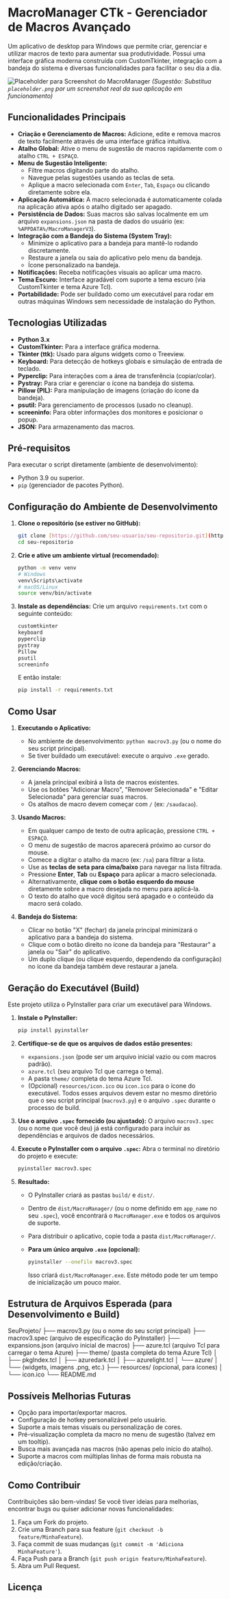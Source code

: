 # MacroManager CTk - Gerenciador de Macros Avançado

Um aplicativo de desktop para Windows que permite criar, gerenciar e utilizar macros de texto para aumentar sua produtividade. Possui uma interface gráfica moderna construída com CustomTkinter, integração com a bandeja do sistema e diversas funcionalidades para facilitar o seu dia a dia.

![Placeholder para Screenshot do MacroManager](placeholder.png)
*(Sugestão: Substitua `placeholder.png` por um screenshot real da sua aplicação em funcionamento)*

## Funcionalidades Principais

* **Criação e Gerenciamento de Macros:** Adicione, edite e remova macros de texto facilmente através de uma interface gráfica intuitiva.
* **Atalho Global:** Ative o menu de sugestão de macros rapidamente com o atalho `CTRL + ESPAÇO`.
* **Menu de Sugestão Inteligente:**
    * Filtre macros digitando parte do atalho.
    * Navegue pelas sugestões usando as teclas de seta.
    * Aplique a macro selecionada com `Enter`, `Tab`, `Espaço` ou clicando diretamente sobre ela.
* **Aplicação Automática:** A macro selecionada é automaticamente colada na aplicação ativa após o atalho digitado ser apagado.
* **Persistência de Dados:** Suas macros são salvas localmente em um arquivo `expansions.json` na pasta de dados do usuário (ex: `%APPDATA%/MacroManagerV3`).
* **Integração com a Bandeja do Sistema (System Tray):**
    * Minimize o aplicativo para a bandeja para mantê-lo rodando discretamente.
    * Restaure a janela ou saia do aplicativo pelo menu da bandeja.
    * Ícone personalizado na bandeja.
* **Notificações:** Receba notificações visuais ao aplicar uma macro.
* **Tema Escuro:** Interface agradável com suporte a tema escuro (via CustomTkinter e tema Azure Tcl).
* **Portabilidade:** Pode ser buildado como um executável para rodar em outras máquinas Windows sem necessidade de instalação do Python.

## Tecnologias Utilizadas

* **Python 3.x**
* **CustomTkinter:** Para a interface gráfica moderna.
* **Tkinter (ttk):** Usado para alguns widgets como o Treeview.
* **Keyboard:** Para detecção de hotkeys globais e simulação de entrada de teclado.
* **Pyperclip:** Para interações com a área de transferência (copiar/colar).
* **Pystray:** Para criar e gerenciar o ícone na bandeja do sistema.
* **Pillow (PIL):** Para manipulação de imagens (criação do ícone da bandeja).
* **psutil:** Para gerenciamento de processos (usado no cleanup).
* **screeninfo:** Para obter informações dos monitores e posicionar o popup.
* **JSON:** Para armazenamento das macros.

## Pré-requisitos

Para executar o script diretamente (ambiente de desenvolvimento):

* Python 3.9 ou superior.
* `pip` (gerenciador de pacotes Python).

## Configuração do Ambiente de Desenvolvimento

1.  **Clone o repositório (se estiver no GitHub):**
    ```bash
    git clone [https://github.com/seu-usuario/seu-repositorio.git](https://github.com/seu-usuario/seu-repositorio.git)
    cd seu-repositorio
    ```

2.  **Crie e ative um ambiente virtual (recomendado):**
    ```bash
    python -m venv venv
    # Windows
    venv\Scripts\activate
    # macOS/Linux
    source venv/bin/activate
    ```

3.  **Instale as dependências:**
    Crie um arquivo `requirements.txt` com o seguinte conteúdo:
    ```txt
    customtkinter
    keyboard
    pyperclip
    pystray
    Pillow
    psutil
    screeninfo
    ```
    E então instale:
    ```bash
    pip install -r requirements.txt
    ```

## Como Usar

1.  **Executando o Aplicativo:**
    * No ambiente de desenvolvimento: `python macrov3.py` (ou o nome do seu script principal).
    * Se tiver buildado um executável: execute o arquivo `.exe` gerado.

2.  **Gerenciando Macros:**
    * A janela principal exibirá a lista de macros existentes.
    * Use os botões "Adicionar Macro", "Remover Selecionada" e "Editar Selecionada" para gerenciar suas macros.
    * Os atalhos de macro devem começar com `/` (ex: `/saudacao`).

3.  **Usando Macros:**
    * Em qualquer campo de texto de outra aplicação, pressione `CTRL + ESPAÇO`.
    * O menu de sugestão de macros aparecerá próximo ao cursor do mouse.
    * Comece a digitar o atalho da macro (ex: `/sa`) para filtrar a lista.
    * Use as **teclas de seta para cima/baixo** para navegar na lista filtrada.
    * Pressione **Enter**, **Tab** ou **Espaço** para aplicar a macro selecionada.
    * Alternativamente, **clique com o botão esquerdo do mouse** diretamente sobre a macro desejada no menu para aplicá-la.
    * O texto do atalho que você digitou será apagado e o conteúdo da macro será colado.

4.  **Bandeja do Sistema:**
    * Clicar no botão "X" (fechar) da janela principal minimizará o aplicativo para a bandeja do sistema.
    * Clique com o botão direito no ícone da bandeja para "Restaurar" a janela ou "Sair" do aplicativo.
    * Um duplo clique (ou clique esquerdo, dependendo da configuração) no ícone da bandeja também deve restaurar a janela.

## Geração do Executável (Build)

Este projeto utiliza o PyInstaller para criar um executável para Windows.

1.  **Instale o PyInstaller:**
    ```bash
    pip install pyinstaller
    ```

2.  **Certifique-se de que os arquivos de dados estão presentes:**
    * `expansions.json` (pode ser um arquivo inicial vazio ou com macros padrão).
    * `azure.tcl` (seu arquivo Tcl que carrega o tema).
    * A pasta `theme/` completa do tema Azure Tcl.
    * (Opcional) `resources/icon.ico` ou `icon.ico` para o ícone do executável.
    Todos esses arquivos devem estar no mesmo diretório que o seu script principal (`macrov3.py`) e o arquivo `.spec` durante o processo de build.

3.  **Use o arquivo `.spec` fornecido (ou ajustado):**
    O arquivo `macrov3.spec` (ou o nome que você deu) já está configurado para incluir as dependências e arquivos de dados necessários.

4.  **Execute o PyInstaller com o arquivo `.spec`:**
    Abra o terminal no diretório do projeto e execute:
    ```bash
    pyinstaller macrov3.spec
    ```

5.  **Resultado:**
    * O PyInstaller criará as pastas `build/` e `dist/`.
    * Dentro de `dist/MacroManager/` (ou o nome definido em `app_name` no seu `.spec`), você encontrará o `MacroManager.exe` e todos os arquivos de suporte.
    * Para distribuir o aplicativo, copie toda a pasta `dist/MacroManager/`.

    * **Para um único arquivo `.exe` (opcional):**
        ```bash
        pyinstaller --onefile macrov3.spec
        ```
        Isso criará `dist/MacroManager.exe`. Este método pode ter um tempo de inicialização um pouco maior.

## Estrutura de Arquivos Esperada (para Desenvolvimento e Build)

SeuProjeto/
├── macrov3.py        (ou o nome do seu script principal)
├── macrov3.spec      (arquivo de especificação do PyInstaller)
├── expansions.json   (arquivo inicial de macros)
├── azure.tcl         (arquivo Tcl para carregar o tema Azure)
├── theme/            (pasta completa do tema Azure Tcl)
│   ├── pkgIndex.tcl
│   ├── azuredark.tcl
│   ├── azurelight.tcl
│   └── azure/
│       └── (widgets, imagens .png, etc.)
├── resources/        (opcional, para ícones)
│   └── icon.ico
└── README.md


## Possíveis Melhorias Futuras

* Opção para importar/exportar macros.
* Configuração de hotkey personalizável pelo usuário.
* Suporte a mais temas visuais ou personalização de cores.
* Pré-visualização completa da macro no menu de sugestão (talvez em um tooltip).
* Busca mais avançada nas macros (não apenas pelo início do atalho).
* Suporte a macros com múltiplas linhas de forma mais robusta na edição/criação.

## Como Contribuir

Contribuições são bem-vindas! Se você tiver ideias para melhorias, encontrar bugs ou quiser adicionar novas funcionalidades:

1.  Faça um Fork do projeto.
2.  Crie uma Branch para sua feature (`git checkout -b feature/MinhaFeature`).
3.  Faça commit de suas mudanças (`git commit -m 'Adiciona MinhaFeature'`).
4.  Faça Push para a Branch (`git push origin feature/MinhaFeature`).
5.  Abra um Pull Request.

## Licença
